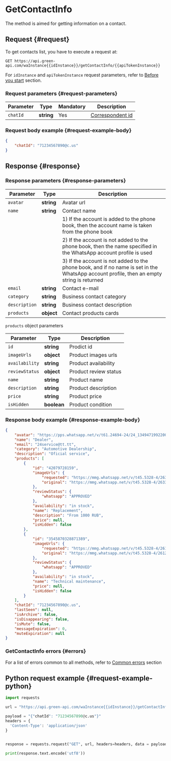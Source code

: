 # GetContactInfo

The method is aimed for getting information on a contact.

## Request {#request}

To get contacts list, you have to execute a request at:
```
GET https://api.green-api.com/waInstance{{idInstance}}/getContactInfo/{{apiTokenInstance}}
```

For `idInstance` and `apiTokenInstance` request parameters, refer to [Before you start](../../before-start.md#parameters) section.

### Request parameters {#request-parameters}

Parameter | Type | Mandatory | Description
----- | ----- | ----- | -----
`chatId` | **string** | Yes | [Correspondent id](../chat-id.md)

### Request body example {#request-example-body}

```json
{
    "chatId": "71234567890@c.us"
}
```

## Response {#response}

### Response parameters {#response-parameters}

Parameter | Type |  Description
----- | ----- | ----- 
`avatar` | **string** | Avatar url
`name` | **string** | Contact name
                    ||1) If the account is added to the phone book, then the account name is taken from the phone book
                    ||2) If the account is not added to the phone book, then the name specified in the WhatsApp account profile is used
                    ||3) If the account is not added to the phone book, and if no name is set in the WhatsApp account profile, then an empty string is returned
`email` | **string** | Contact e-mail
`category` | **string** | Business contact category
`description` | **string** | Business contact description
`products` | **object** | Contact products cards



`products` object parameters

| Parameter      | Type       | Description                             |
| ------------- | ---------- | ------------------------------------ |
| `id`    | **string** | Prodict id            |
| `imageUrls` | **object** | Product images urls |
| `availability` | **string** | Product availability            |
| `reviewStatus` | **object** | Product review status |
| `name` | **string** | Product name
| `description` | **string** | Product description
| `price` | **string** | Product price
| `isHidden` | **boolean** | Product condition


### Response body example {#response-example-body}

```json
{
    "avatar": "https://pps.whatsapp.net/v/t61.24694-24/24_1349471992200940_2091838963901201896_n.jpg?ccb=11-4&oh=01_AVzZilQn10nj9M9cfQV4PW5dgdXOkiOuD_jCqP2MCXIpyA",
    "name": "Dealer",
    "email": "24service@tt.tt",
    "category": "Automotive Dealership",
    "description": "Oficial service",
    "products": [
        {
            "id": "42079728159",
            "imageUrls": {
                "requested": "https://mmg.whatsapp.net/v/t45.5328-4/263329037_6625110154227932_2879714823340281709_n.jpg?stp=dst-jpg_p100x100&ccb=1-7&_nc_sid=c48759&_nc_ohc=NKICbZlqfPMAX9077mo&_nc_ad=z-m&_nc_cid=0&_nc_ht=mmg.whatsapp.net&oh=01_AVwYzx7CckCFf8F8xIIZ5m2AGdeC8YTnLyd29",
                "original": "https://mmg.whatsapp.net/v/t45.5328-4/263329037_6625110154227932_2879714823340281709_n.jpg?ccb=1-7&_nc_sid=c48759&_nc_ohc=NKICbZlqfPMAX9077mo&_nc_ad=z-m&_nc_cid=0&_nc_ht=mmg.whatsapp.net&oh=01_AVzn_O9azpKNRs1iPId0TQkGYk4D7HZFSQMeobvRiR"
            },
            "reviewStatus": {
                "whatsapp": "APPROVED"
            },
            "availability": "in stock",
            "name": "Replacement",
            "description": "From 1000 RUB",
            "price": null,
            "isHidden": false
        },
        {
            "id": "3545870328871389",
            "imageUrls": {
                "requested": "https://mmg.whatsapp.net/v/t45.5328-4/261250418_4513761695371199_1710541959703469822_n.jpg?stp=dst-jpg_p100x100&ccb=1-7&_nc_sid=c48759&_nc_ohc=eps8lAw2_3MAX_mWW8K&_nc_ad=z-m&_nc_cid=0&_nc_ht=mmg.whatsapp.net&oh=01_AVxT3HnbR04qKZJSOeK4d8p-noZokqly9QbpYFK-c_8kSA&oe",
                "original": "https://mmg.whatsapp.net/v/t45.5328-4/261250418_4513761695371199_1710541959703469822_n.jpg?ccb=1-7&_nc_sid=c48759&_nc_ohc=eps8lAw2_3MAX_mWW8K&_nc_ad=z-m&_nc_cid=0&_nc_ht=mmg.whatsapp.net&oh=01_AVx2wTCmzof0BoZDmIUpD328CtpJmlvEXGdVzew&o"
            },
            "reviewStatus": {
                "whatsapp": "APPROVED"
            },
            "availability": "in stock",
            "name": "Technical maintenance",
            "price": null,
            "isHidden": false
        }
    ],
    "chatId": "71234567890@c.us",
    "lastSeen": null,
    "isArchive": false,
    "isDisappearing": false,
    "isMute": false,
    "messageExpiration": 0,
    "muteExpiration": null
}
```

### GetContactInfo errors {#errors}

For a list of errors common to all methods, refer to [Common errors](../common-errors.md) section

## Python request example  {#request-example-python}

```python
import requests

url = "https://api.green-api.com/waInstance{{idInstance}}/getContactInfo/{{apiTokenInstance}}"

payload = "{"chatId": "71234567890@c.us"}"
headers = {
  'Content-Type': 'application/json'
}


response = requests.request("GET", url, headers=headers, data = payload)

print(response.text.encode('utf8'))
```
